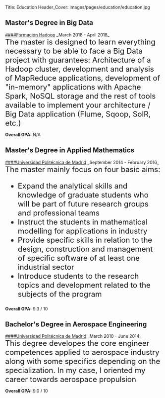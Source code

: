 Title: Education
Header_Cover: images/pages/education/education.jpg

## Master's Degree in Big Data
<a href="https://formacionhadoop.com/producto/master-online-experto-big-data/" target="_blank">
####Formación Hadoop</a>
_March 2018 - April 2018_  
<div style="font-size: 1.5rem">
The master is designed to learn everything 
necessary to be able to face a Big Data project with guarantees: 
Architecture of a Hadoop cluster, development and analysis of MapReduce 
applications, development of "in-memory" applications with Apache Spark, 
NoSQL storage and the rest of tools available to implement your 
architecture / Big Data application (Flume, Sqoop, SolR, etc.)
</div>  

__Overall GPA:__ N/A

## Master's Degree in Applied Mathematics
<a href="https://www.etsiae.upm.es/" target="_blank">
####Universidad Politécnica de Madrid</a>
_September 2014 - February 2016_  
<div style="font-size: 1.5rem">
The master mainly focus on four basic aims:
<ul>
<li>Expand the analytical skills and knowledge of graduate students who 
will be part of future research groups and professional teams</li>
<li>Instruct the students in mathematical modelling for applications 
in industry</li>
<li>Provide specific skills in relation to the design, construction 
and management of specific software of at least one industrial sector</li>
<li>Introduce students to the research topics and development related
to the subjects of the program</li>
</ul>
</div>  

__Overall GPA:__ 9.3 / 10

## Bachelor's Degree in Aerospace Engineering 
<a href="https://www.etsiae.upm.es/" target="_blank">
####Universidad Politécnica de Madrid</a>
_March 2010 - June 2014_  
<div style="font-size: 1.5rem">
This degree developes the core engineer competences applied to aerospace
industry along with some specifics depending on the specialization.
In my case, I oriented my career towards aerospace propulsion
</div>  

__Overall GPA:__ 9.0 / 10
